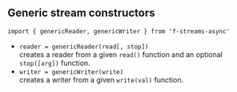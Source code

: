 ## Generic stream constructors  
`import { genericReader, genericWriter } from 'f-streams-async'`  
* `reader = genericReader(read[, stop])`  
  creates a reader from a given `read()` function and an optional `stop([arg])` function.  
* `writer = genericWriter(write)`  
  creates a writer from a given `write(val)` function.  
